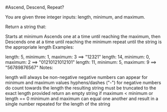 #Ascend, Descend, Repeat?

You are given three integer inputs: length, minimum, and maximum.

Return a string that:

Starts at minimum
Ascends one at a time until reaching the maximum, then
Descends one at a time until reaching the minimum
repeat until the string is the appropriate length
Examples:

length: 5, minimum: 1, maximum: 3   ==>  "12321"
length: 14, minimum: 0, maximum: 2  ==>  "01210121012101"
length: 11, minimum: 5, maximum: 9  ==>  "56789876567"
Notes:

length will always be non-negative
negative numbers can appear for minimum and maximum values
hyphens/dashes ("-") for negative numbers do count towards the length
the resulting string must be truncated to the exact length provided
return an empty string if maximum < minimum or length == 0
minimum and maximum can equal one another and result in a single number repeated for the length of the string
